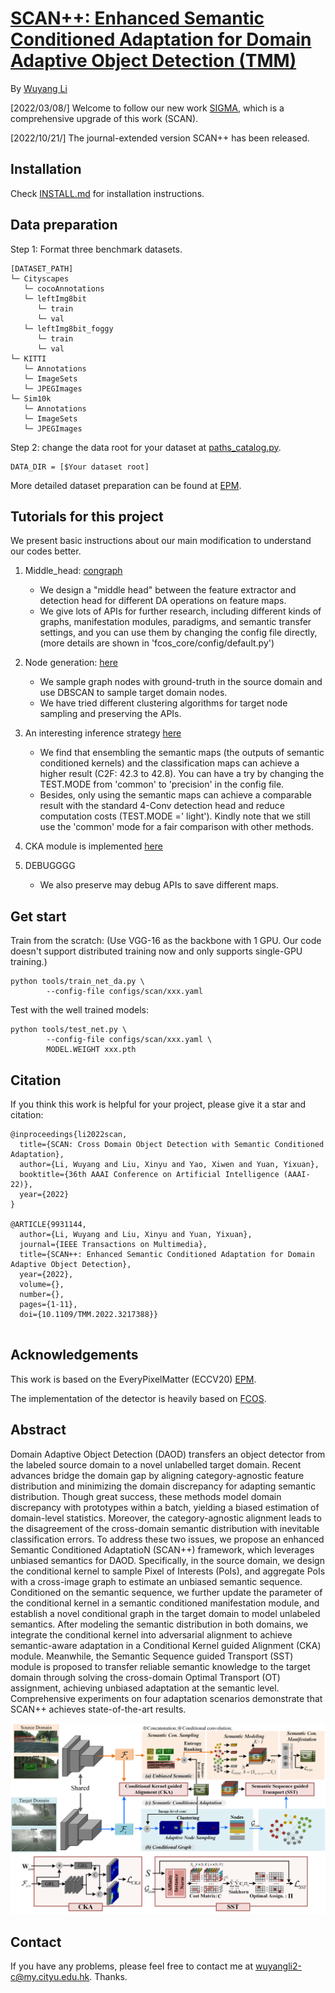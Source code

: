 # [SCAN++: Enhanced Semantic Conditioned Adaptation for Domain Adaptive Object Detection (TMM)](https://ieeexplore.ieee.org/document/9931144)

By [Wuyang Li](https://wymancv.github.io/wuyang.github.io/)


[2022/03/08/] Welcome to follow our new work [SIGMA](https://github.com/CityU-AIM-Group/SIGMA), which is a comprehensive upgrade of this work (SCAN).

[2022/10/21/] The journal-extended version SCAN++ has been released.
## Installation

Check [INSTALL.md](https://github.com/CityU-AIM-Group/SCAN/blob/main/INSTALL.md) for installation instructions.

## Data preparation

Step 1: Format three benchmark datasets.

```
[DATASET_PATH]
└─ Cityscapes
   └─ cocoAnnotations
   └─ leftImg8bit
      └─ train
      └─ val
   └─ leftImg8bit_foggy
      └─ train
      └─ val
└─ KITTI
   └─ Annotations
   └─ ImageSets
   └─ JPEGImages
└─ Sim10k
   └─ Annotations
   └─ ImageSets
   └─ JPEGImages
```


Step 2: change the data root for your dataset at [paths_catalog.py](https://github.com/CityU-AIM-Group/SCAN/blob/main/fcos_core/config/paths_catalog.py).

```
DATA_DIR = [$Your dataset root]
```

More detailed dataset preparation can be found at [EPM](https://github.com/chengchunhsu/EveryPixelMatters).


## Tutorials for this project
We present basic instructions about our main modification to understand our codes better.
1. Middle_head: [congraph](https://github.com/CityU-AIM-Group/SCAN/blob/main/fcos_core/modeling/rpn/fcos/condgraph.py)
    - We design a "middle head" between the feature extractor and detection head for different DA operations on feature maps.
    - We give lots of APIs for further research, including different kinds of graphs, manifestation modules, paradigms, and semantic transfer settings, and you can use them by changing the config file directly, (more details are shown in 'fcos_core/config/default.py')

2. Node generation: [here](https://github.com/CityU-AIM-Group/SCAN/blob/main/fcos_core/modeling/rpn/fcos/loss.py)
    - We sample graph nodes with ground-truth in the source domain and use DBSCAN to sample target domain nodes.
    - We have tried different clustering algorithms for target node sampling and preserving the APIs.

3. An interesting inference strategy [here](https://github.com/CityU-AIM-Group/SCAN/blob/main/fcos_core/modeling/rpn/fcos/fcos.py)
    - We find that ensembling the semantic maps (the outputs of semantic conditioned kernels) and the classification maps can achieve a higher result (C2F: 42.3 to 42.8). You can have a try by changing the TEST.MODE from 'common' to 'precision' in the config file. 
    - Besides, only using the semantic maps can achieve a comparable result with the standard 4-Conv detection head and reduce computation costs (TEST.MODE =' light'). Kindly note that we still use the 'common' mode for a fair comparison with other methods.

4. CKA module is implemented [here](https://github.com/CityU-AIM-Group/SCAN/blob/main/fcos_core/modeling/discriminator/fcos_head_discriminator_con.py)

5. DEBUGGGG
      - We also preserve may debug APIs to save different maps.

<!-- ## Well-trained models 
We provide the experimental results and model weights in this section ([onedrive line](https://portland-my.sharepoint.com/:f:/g/personal/wuyangli2-c_my_cityu_edu_hk/Eso9N-h_saNOt35J7taAEokB23_M6VjXn4xFW9wMP3kR0A?e=Bblcnh)). Kindly note that it is easy to get higher results than the reported ones with tailor-tuned hyperparameters.

| dataset | backbone | mAP	 | mAP@50 |  mAP@75 |	 
| :-----| :----: | :----: |:-----:| :----: | 
| Cityscapes -> Foggy Cityscapes | VGG16 | 23.0 |42.3|21.2|
| Sim10k -> Cityscapes | VGG16 | 27.4 |53.0 |27.4 |
| KITTI -> Cityscapes | VGG16 | 23.0 |46.3 |20.9 | -->


## Get start 

Train from the scratch:
(Use VGG-16 as the backbone with 1 GPU. Our code doesn't support distributed training now and only supports single-GPU training.)

```
python tools/train_net_da.py \
        --config-file configs/scan/xxx.yaml

```

Test with the well trained models:

```
python tools/test_net.py \
        --config-file configs/scan/xxx.yaml \
        MODEL.WEIGHT xxx.pth

```

 
## Citation 

If you think this work is helpful for your project, please give it a star and citation:
```
@inproceedings{li2022scan,
  title={SCAN: Cross Domain Object Detection with Semantic Conditioned Adaptation},
  author={Li, Wuyang and Liu, Xinyu and Yao, Xiwen and Yuan, Yixuan},
  booktitle={36th AAAI Conference on Artificial Intelligence (AAAI-22)},
  year={2022}
}

@ARTICLE{9931144,
  author={Li, Wuyang and Liu, Xinyu and Yuan, Yixuan},
  journal={IEEE Transactions on Multimedia}, 
  title={SCAN++: Enhanced Semantic Conditioned Adaptation for Domain Adaptive Object Detection}, 
  year={2022},
  volume={},
  number={},
  pages={1-11},
  doi={10.1109/TMM.2022.3217388}}


```

## Acknowledgements

This work is based on the EveryPixelMatter (ECCV20) [EPM](https://github.com/chengchunhsu/EveryPixelMatters). 

The implementation of the detector is heavily based on [FCOS](https://github.com/tianzhi0549/FCOS/tree/f0a9731dac1346788cc30d5751177f2695caaa1f).

 
## Abstract
Domain Adaptive Object Detection (DAOD) transfers an object detector from the labeled source domain to a novel unlabelled target domain. Recent advances bridge the domain gap by aligning category-agnostic feature distribution and minimizing the domain discrepancy for adapting semantic distribution. Though great success, these methods model domain discrepancy with prototypes within a batch, yielding a biased estimation of domain-level statistics. Moreover, the category-agnostic alignment leads to the disagreement of the cross-domain semantic distribution with inevitable classification errors. To address these two issues, we propose an enhanced Semantic Conditioned AdaptatioN (SCAN++) framework, which leverages unbiased semantics for DAOD. Specifically, in the source domain, we design the conditional kernel to sample Pixel of Interests (PoIs), and aggregate PoIs with a cross-image graph to estimate an unbiased semantic sequence. Conditioned on the semantic sequence, we further update the parameter of the conditional kernel in a semantic conditioned manifestation module, and establish a novel conditional graph in the target domain to model unlabeled semantics. After modeling the semantic distribution in both domains, we integrate the conditional kernel into adversarial alignment to achieve semantic-aware adaptation in a Conditional Kernel guided Alignment (CKA) module. Meanwhile, the Semantic Sequence guided Transport (SST) module is proposed to transfer reliable semantic knowledge to the target domain through solving the cross-domain Optimal Transport (OT) assignment, achieving unbiased adaptation at the semantic level. Comprehensive experiments on four adaptation scenarios demonstrate that SCAN++ achieves state-of-the-art results. 

![image](https://github.com/CityU-AIM-Group/SCAN/blob/SCAN%2B%2B/SCANv2.png)

## Contact 

If you have any problems, please feel free to contact me at wuyangli2-c@my.cityu.edu.hk. Thanks.

